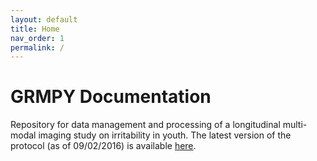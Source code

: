 ```yaml
---
layout: default
title: Home
nav_order: 1
permalink: /
---
```

# GRMPY Documentation

Repository for data management and processing of a longitudinal multi-modal imaging study on irritability in youth. The latest version of the protocol (as of 09/02/2016) is available [here](/grmpyproject/assets/misc/GRMPY_Protocol_2016-09-02.docx).